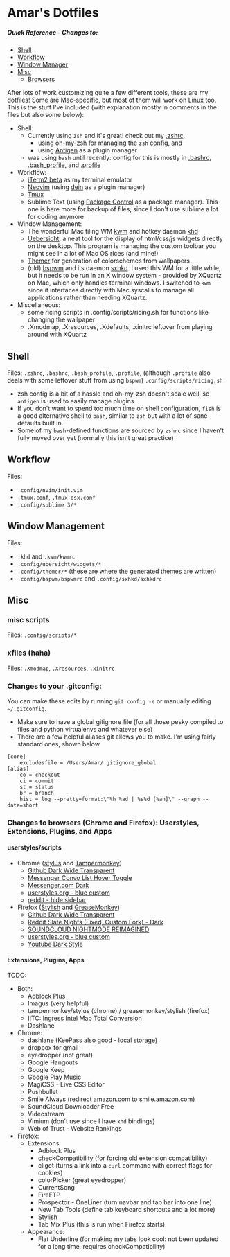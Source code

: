 # Amar's Dotfiles

##### Quick Reference - Changes to:
* [Shell](#shell)
* [Workflow](#workflow)
* [Window Manager](#wms)
* [Misc](#misc)
  * [Browsers](#browsers)

After lots of work customizing quite a few different tools, these are my dotfiles! Some are Mac-specific, but most of them will work on Linux too. This is the stuff I've included (with explanation mostly in comments in the files but also some below):  
* Shell:
  * Currently using `zsh` and it's great! check out my [.zshrc](.zshrc).
	* using [oh-my-zsh](https://github.com/robbyrussell/oh-my-zsh/) for managing the `zsh` config, and
    * using [Antigen](https://github.com/zsh-users/antigen) as a plugin manager
  * was using `bash` until recently: config for this is mostly in [.bashrc](.bashrc), [.bash_profile](.bash_profile), and [.profile](.profile)
* Workflow:
  * [iTerm2 beta](https://www.iterm2.com/downloads.html) as my terminal emulator
  * [Neovim](https://github.com/neovim/neovim) (using [dein](https://github.com/Shougo/dein.vim) as a plugin manager)
  * [Tmux](https://github.com/tmux/tmux)
  * Sublime Text (using [Package Control](https://packagecontrol.io/) as a package manager). This one is here more for backup of files, since I don't use sublime a lot for coding anymore
* Window Management:
  * The wonderful Mac tiling WM [kwm](https://github.com/koekeishiya/kwm) and hotkey daemon [khd](https://github.com/koekeishiya/khd)
  * [Uebersicht](http://tracesof.net/uebersicht/), a neat tool for the display of html/css/js widgets directly on the desktop. This program is managing the custom toolbar you might see in a lot of Mac OS rices (and mine!)
  * [Themer](https://github.com/s-ol/themer) for generation of colorschemes from wallpapers
  * (old) [bspwm](https://github.com/baskerville/bspwm) and its daemon [sxhkd](https://github.com/baskerville/sxhkd). I used this WM for a little while, but it needs to be run in an X window system - provided by XQuartz on Mac, which only handles terminal windows. I switched to `kwm` since it interfaces directly with Mac syscalls to manage all applications rather than needing XQuartz.
* Miscellaneous:
  * some ricing scripts in .config/scripts/ricing.sh for functions like changing the wallpaper
  * .Xmodmap, .Xresources, .Xdefaults, .xinitrc leftover from playing around with XQuartz

<a name="shell"></a>
## Shell
Files: `.zshrc`, `.bashrc`, `.bash_profile`, `.profile`, (although `.profile` also deals with some leftover stuff from using `bspwm`) `.config/scripts/ricing.sh`
* zsh config is a bit of a hassle and oh-my-zsh doesn't scale well, so `antigen` is used to easily manage plugins
* If you don't want to spend too much time on shell configuration, `fish` is a good alternative shell to `bash`, similar to `zsh` but with a lot of sane defaults built in.
* Some of my `bash`-defined functions are sourced by `zshrc` since I haven't fully moved over yet (normally this isn't great practice)

<a name="workflow"></a>
## Workflow
Files:
* `.config/nvim/init.vim`
* `.tmux.conf`, `.tmux-osx.conf`
* `.config/sublime 3/*`

<a name="wms"></a>
## Window Management
Files:
* `.khd` and `.kwm/kwmrc`
* `.config/ubersicht/widgets/*`
* `.config/themer/*` (these are where the generated themes are written)
* `.config/bspwm/bspwmrc` and `.config/sxhkd/sxhkdrc`

<a name="misc"></a>
## Misc
### misc scripts
Files: `.config/scripts/*`

### xfiles (haha)
Files: `.Xmodmap`, `.Xresources`, `.xinitrc`

### Changes to your .gitconfig:
You can make these edits by running `git config -e` or manually editing `~/.gitconfig`.  
* Make sure to have a global gitignore file (for all those pesky compiled .o files and python virtualenvs and whatever else)
* There are a few helpful aliases git allows you to make. I'm using fairly standard ones, shown below
```
[core]
	excludesfile = /Users/Amar/.gitignore_global
[alias]
	co = checkout
	ci = commit
	st = status
	br = branch
	hist = log --pretty=format:\"%h %ad | %s%d [%an]\" --graph --date=short
```

<a name="browsers"></a>
### Changes to browsers (Chrome and Firefox): Userstyles, Extensions, Plugins, and Apps
#### userstyles/scripts
* Chrome ([stylus](https://chrome.google.com/webstore/detail/stylus/clngdbkpkpeebahjckkjfobafhncgmne) and [Tampermonkey](https://chrome.google.com/webstore/detail/tampermonkey/dhdgffkkebhmkfjojejmpbldmpobfkfo?hl=en))
  * [Github Dark Wide Transparent](https://userstyles.org/styles/126131/github-dark-wide-transparent)
  * [Messenger Convo List Hover Toggle](http://userstyles.org/styles/120562)
  * [Messenger.com Dark](http://userstyles.org/styles/112722)
  * [userstyles.org - blue custom](https://userstyles.org/styles/118410/userstyles-org-blue-custom)
  * [reddit - hide sidebar](https://userstyles.org/styles/142862/reddit-hide-sidebar-for-low-screen-width)
* Firefox ([Stylish](https://addons.mozilla.org/en-US/firefox/addon/stylish/) and [GreaseMonkey](https://addons.mozilla.org/en-US/firefox/addon/greasemonkey/))
  * [Github Dark Wide Transparent](https://userstyles.org/styles/126131/github-dark-wide-transparent)
  * [Reddit Slate Nights (Fixed, Custom Fork) - Dark](https://userstyles.org/styles/123908/reddit-slate-nights-fixed-custom-fork-dark)
  * [SOUNDCLOUD NIGHTMODE REIMAGINED](https://userstyles.org/styles/136523/soundcloud-nightmode-reimagined)
  * [userstyles.org - blue custom](https://userstyles.org/styles/118410/userstyles-org-blue-custom)
  * [Youtube Dark Style](https://userstyles.org/styles/116675/youtube-dark-style)

#### Extensions, Plugins, Apps
TODO:
* Both:
  * Adblock Plus
  * Imagus (very helpful)
  * tampermonkey/stylus (chrome) / greasemonkey/stylish (firefox)
  * IITC: Ingress Intel Map Total Conversion
  * Dashlane
* Chrome:
	* dashlane (KeePass also good - local storage)
	* dropbox for gmail
	* eyedropper (not great)
	* Google Hangouts
	* Google Keep
	* Google Play Music
	* MagiCSS - Live CSS Editor
	* Pushbullet
	* Smile Always (redirect amazon.com to smile.amazon.com)
	* SoundCloud Downloader Free
	* Videostream
	* Vimium (don't use since I have `khd` bindings)
	* Web of Trust - Website Rankings
* Firefox:
  * Extensions:
	* Adblock Plus
	* checkCompatibility (for forcing old extension compatibility)
	* cliget (turns a link into a `curl` command with correct flags for cookies)
	* colorPicker (great eyedropper)
	* CurrentSong
	* FireFTP
	* Prospector - OneLiner (turn navbar and tab bar into one line)
	* New Tab Tools (define tab keyboard shortcuts and a lot more)
	* Stylish
	* Tab Mix Plus (this is run when Firefox starts)
  * Appearance:
    * Flat Underline (for making my tabs look cool: not been updated for a long time, requires checkCompatibility)


